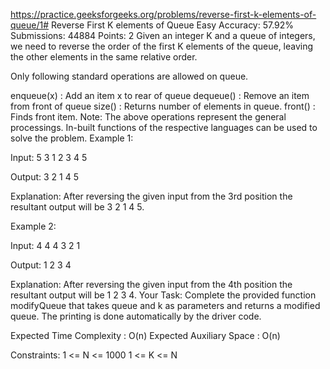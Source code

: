 
https://practice.geeksforgeeks.org/problems/reverse-first-k-elements-of-queue/1#
Reverse First K elements of Queue 
Easy Accuracy: 57.92% Submissions: 44884 Points: 2
Given an integer K and a queue of integers, we need to reverse the order of the first K elements of the queue, leaving the other elements in the same relative order.

Only following standard operations are allowed on queue.

enqueue(x) : Add an item x to rear of queue
dequeue() : Remove an item from front of queue
size() : Returns number of elements in queue.
front() : Finds front item.
Note: The above operations represent the general processings. In-built functions of the respective languages can be used to solve the problem.
Example 1:

Input:
5 3
1 2 3 4 5

Output: 
3 2 1 4 5

Explanation: 
After reversing the given
input from the 3rd position the resultant
output will be 3 2 1 4 5.

Example 2:

Input:
4 4
4 3 2 1

Output: 
1 2 3 4

Explanation: 
After reversing the given
input from the 4th position the resultant
output will be 1 2 3 4.
Your Task:
Complete the provided function modifyQueue that takes queue and k as parameters and returns a modified queue. The printing is done automatically by the driver code.

Expected Time Complexity : O(n)
Expected Auxiliary Space : O(n)

Constraints:
1 <= N <= 1000
1 <= K <= N
